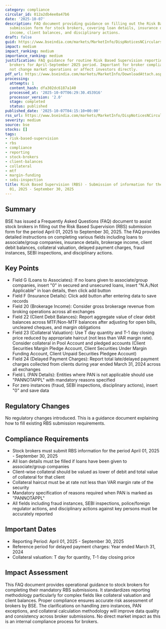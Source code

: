 ```yaml
---
category: compliance
circular_id: 012a2db4ee0a47b6
date: '2025-10-07'
description: FAQ document providing guidance on filling out the Risk Based Supervision
  submission form for stock brokers, covering loan details, insurance details, brokerage
  income, client balances, and disciplinary actions.
draft: false
guid: https://www.bseindia.com/markets/MarketInfo/DispNoticesNCirculars.aspx?Noticeid={D75AAE39-1007-4442-8A6A-65E7524C26D6}&noticeno=20251007-1&dt=10/07/2025&icount=1&totcount=2&flag=0
impact: medium
impact_ranking: medium
importance_ranking: medium
justification: FAQ guidance for routine Risk Based Supervision reporting by stock
  brokers for April-September 2025 period. Important for broker compliance but does
  not change market operations or affect investors directly.
pdf_url: https://www.bseindia.com/markets/MarketInfo/DownloadAttach.aspx?id=20251007-1&attachedId=26767ccc-4ffe-4320-a475-10aabd03563f
processing:
  attempts: 1
  content_hash: dfa302dc6187a140
  processed_at: '2025-10-07T06:29:30.453916'
  processor_version: '2.0'
  stage: completed
  status: published
published_date: '2025-10-07T04:15:10+00:00'
rss_url: https://www.bseindia.com/markets/MarketInfo/DispNoticesNCirculars.aspx?Noticeid={D75AAE39-1007-4442-8A6A-65E7524C26D6}&noticeno=20251007-1&dt=10/07/2025&icount=1&totcount=2&flag=0
severity: medium
source: bse
stocks: []
tags:
- risk-based-supervision
- rbs
- compliance
- reporting
- stock-brokers
- client-balances
- collateral
- mtf
- margin-funding
- sebi-inspection
title: Risk Based Supervision (RBS) - Submission of information for the period April
  01, 2025 - September 30, 2025
---
```


## Summary

BSE has issued a Frequently Asked Questions (FAQ) document to assist stock brokers in filling out the Risk Based Supervision (RBS) submission form for the period April 01, 2025 to September 30, 2025. The FAQ provides detailed instructions on completing various fields including loans to associate/group companies, insurance details, brokerage income, client debit balances, collateral valuation, delayed payment charges, fraud instances, SEBI inspections, and disciplinary actions.

## Key Points

- Field G (Loans to Associates): If no loans given to associate/group companies, insert "0" in secured and unsecured loans, insert "N.A./Not Applicable" in loan details, then click add button
- Field F (Insurance Details): Click add button after entering data to save records
- Field 20 (Brokerage Income): Consider gross brokerage revenue from broking operations across all exchanges
- Field 22 (Client Debit Balances): Report aggregate value of clear debit balances across MTF/Non-MTF balances after adjusting for open bills, uncleared cheques, and margin obligations
- Field 23 (Collateral Valuation): Use T day quantity and T-1 day closing price reduced by appropriate haircut (not less than VAR margin rate). Consider collateral in Pool Account and pledged accounts (Client Securities Margin Pledge Account, Client Securities Under Margin Funding Account, Client Unpaid Securities Pledgee Account)
- Field 24 (Delayed Payment Charges): Report total late/delayed payment charges collected from clients during year ended March 31, 2024 across all exchanges
- Field L (PAN Details): Entities where PAN is not applicable should use "PANNOTAPPL" with mandatory reasons specified
- For zero instances (fraud, SEBI inspections, disciplinary actions), insert "0" and save data

## Regulatory Changes

No regulatory changes introduced. This is a guidance document explaining how to fill existing RBS submission requirements.

## Compliance Requirements

- Stock brokers must submit RBS information for the period April 01, 2025 - September 30, 2025
- All loan details must be filled if loans have been given to associate/group companies
- Client-wise collateral should be valued as lower of debit and total value of collateral for that client
- Collateral haircut must be at rate not less than VAR margin rate of the security
- Mandatory specification of reasons required when PAN is marked as "PANNOTAPPL"
- All fields including fraud instances, SEBI inspections, police/foreign regulator actions, and disciplinary actions against key persons must be accurately reported

## Important Dates

- Reporting Period: April 01, 2025 - September 30, 2025
- Reference period for delayed payment charges: Year ended March 31, 2024
- Collateral valuation: T day for quantity, T-1 day closing price

## Impact Assessment

This FAQ document provides operational guidance to stock brokers for completing their mandatory RBS submissions. It standardizes reporting methodology particularly for complex fields like collateral valuation and client balances. Proper compliance ensures accurate risk assessment of brokers by BSE. The clarifications on handling zero instances, PAN exceptions, and collateral calculation methodology will improve data quality and consistency across broker submissions. No direct market impact as this is an internal compliance process for brokers.